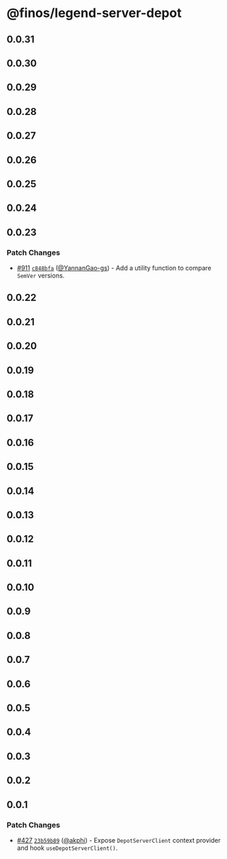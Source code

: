 # @finos/legend-server-depot

## 0.0.31

## 0.0.30

## 0.0.29

## 0.0.28

## 0.0.27

## 0.0.26

## 0.0.25

## 0.0.24

## 0.0.23

### Patch Changes

- [#911](https://github.com/finos/legend-studio/pull/911) [`c848bfa`](https://github.com/finos/legend-studio/commit/c848bfa512f9d7a5301e9c1d0f7d2c878d36d3db) ([@YannanGao-gs](https://github.com/YannanGao-gs)) - Add a utility function to compare `SemVer` versions.

## 0.0.22

## 0.0.21

## 0.0.20

## 0.0.19

## 0.0.18

## 0.0.17

## 0.0.16

## 0.0.15

## 0.0.14

## 0.0.13

## 0.0.12

## 0.0.11

## 0.0.10

## 0.0.9

## 0.0.8

## 0.0.7

## 0.0.6

## 0.0.5

## 0.0.4

## 0.0.3

## 0.0.2

## 0.0.1

### Patch Changes

- [#427](https://github.com/finos/legend-studio/pull/427) [`23b59b89`](https://github.com/finos/legend-studio/commit/23b59b8962c5049d1605bcb262c16cd3c012a1dd) ([@akphi](https://github.com/akphi)) - Expose `DepotServerClient` context provider and hook `useDepotServerClient()`.
